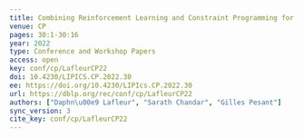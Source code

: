```yaml
---
title: Combining Reinforcement Learning and Constraint Programming for Sequence-Generation Tasks with Hard Constraints.
venue: CP
pages: 30:1-30:16
year: 2022
type: Conference and Workshop Papers
access: open
key: conf/cp/LafleurCP22
doi: 10.4230/LIPICS.CP.2022.30
ee: https://doi.org/10.4230/LIPIcs.CP.2022.30
url: https://dblp.org/rec/conf/cp/LafleurCP22
authors: ["Daphn\u00e9 Lafleur", "Sarath Chandar", "Gilles Pesant"]
sync_version: 3
cite_key: conf/cp/LafleurCP22
---
```


